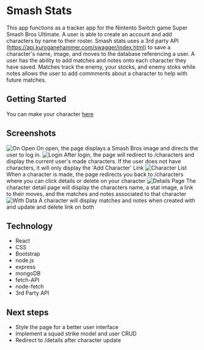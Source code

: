 # Smash Stats
This app functions as a tracker app for the Nintento Switch game Super Smash Bros Ultimate. A user is able to create an account and add characters by name to their roster. Smash stats uses a 3rd party API (https://api.kuroganehammer.com/swagger/index.html) to save a character's name, image, and moves to the database referencing a user. A user has the ability to add matches and notes onto each character they have saved. Matches track the enemy, your stocks, and enemy stoks while notes allows the user to add commments about a character to help with future matches.
## Getting Started
You can make your character [here](https://sei-smash-stats.herokuapp.com/)
## Screenshots
![On Open](https://i.imgur.com/1ut03KK.png)
On open, the page displays a Smash Bros image and directs the user to log in.
![Login](https://i.imgur.com/6Y3alf0.png)
After login, the page will redirect to /characters and display the current user's made characters. If the user does not have characters, it will only display the 'Add Character'
Link
![Character List](https://i.imgur.com/Qoro8IL.png)
When a character is made, the page redirects you back to /characters where you can click details or delete on your character
![Details Page](https://i.imgur.com/U1YxiFw.png)
The character detail page will display the characters name, a stat image, a link to their moves, and the matches and notes associated to that character
![With Data](https://i.imgur.com/xgHPGFx.png)
A character will display matches and notes when created with and update and delete link on both
## Technology
- React
- CSS
- Bootstrap
- node.js
- express
- mongoDB
- fetch-API
- node-fetch
- 3rd Party API
## Next steps
- Style the page for a better user interface
- Implement a squad strike model and user CRUD
- Redirect to /details after character update